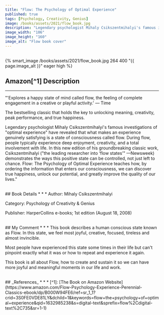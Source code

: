 ```yaml
---
title: "Flow: The Psychology of Optimal Experience"
published: true
tags: [Psychology, Creativity, Genius]
image: /books/assets/2021/flow_book.jpg
description: "Legendary psychologist Mihaly Csikszentmihalyi's famous investigations of \"optimal experience\" have revealed that what makes an experience genuinely satisfying is a state of consciousness called flow. During flow, people typically experience deep enjoyment, creativity, and a total involvement with life. In this new edition of his groundbreaking classic work, Csikszentmihalyi (\"the leading researcher into ‘flow states’\" —Newsweek) demonstrates the ways this positive state can be controlled, not just left to chance."
image_width: "106"
image_height: "160"
image_alt: "Flow book cover"
---
```


<br>
{% smart_image /books/assets/2021/flow_book.jpg 264 400 "{{ page.image_alt }}" eager high %}
<br>

## Amazon[^1] Description
* * *
"'Explores a happy state of mind called flow, the feeling of complete engagement in a creative or playful activity.' — Time

The bestselling classic that holds the key to unlocking meaning, creativity, peak performance, and true happiness.

Legendary psychologist Mihaly Csikszentmihalyi's famous investigations of "optimal experience" have revealed that what makes an experience genuinely satisfying is a state of consciousness called flow. During flow, people typically experience deep enjoyment, creativity, and a total involvement with life. In this new edition of his groundbreaking classic work, Csikszentmihalyi ("the leading researcher into ‘flow states’" —Newsweek) demonstrates the ways this positive state can be controlled, not just left to chance. Flow: The Psychology of Optimal Experience teaches how, by ordering the information that enters our consciousness, we can discover true happiness, unlock our potential, and greatly improve the quality of our lives."

<br>
## Book Details
* * *
Author: Mihaly Csikszentmihalyi

Category: Psychology of Creativity & Genius

Publisher: HarperCollins e-books; 1st edition (August 18, 2008)

<br>
## My Comment
* * *
This book describes a human conscious state known as Flow. In this state, we feel most joyful, creative, focused, tireless and almost invincible.

Most people have experienced this state some times in their life but can't pinpoint exactly what it was or how to repeat and experience it again.

This book is all about Flow, how to create and sustain it so we can have more joyful and meaningful moments in our life and work.

<br>
## _References_
* * *
[^1]: [The Book on Amazon Website](https://www.amazon.com/Flow-Psychology-Experience-Perennial-Classics-ebook/dp/B000W94FE6/ref=sr_1_1?crid=3S0FE0VDE81LY&dchild=1&keywords=flow+the+psychology+of+optimal+experience&qid=1632985238&s=digital-text&sprefix=flow%2Cdigital-text%2C735&sr=1-1)
